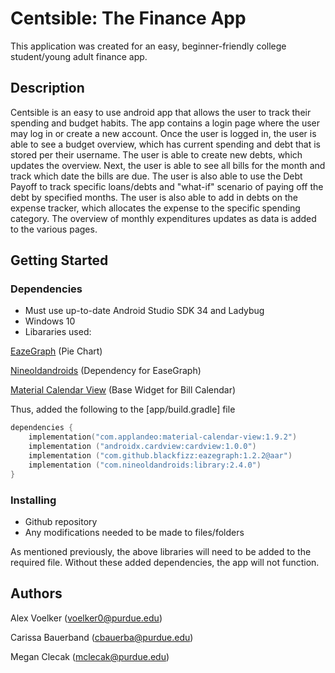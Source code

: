 # Centsible: The Finance App

This application was created for an easy, beginner-friendly college student/young adult finance app. 

## Description

Centsible is an easy to use android app that allows the user to track their spending and budget habits. The app contains a login page where the user may log in or create a new account. Once the user is logged in, the user is able to see a budget overview, which has current spending and debt that is stored per their username. The user is able to create new debts, which updates the overview. Next, the user is able to see all bills for the month and track which date the bills are due. The user is also able to use the Debt Payoff to track specific loans/debts and "what-if" scenario of paying off the debt by specified months. The user is also able to add in debts on the expense tracker, which allocates the expense to the specific spending category. The overview of monthly expenditures updates as data is added to the various pages.

## Getting Started

### Dependencies

* Must use up-to-date Android Studio SDK 34 and Ladybug 
* Windows 10
* Libararies used:

[EazeGraph](https://github.com/paulroehr/EazeGraph) (Pie Chart)

[Nineoldandroids](https://mvnrepository.com/artifact/com.nineoldandroids/library/2.4.0) (Dependency for EaseGraph)

[Material Calendar View](https://github.com/Applandeo/Material-Calendar-View) (Base Widget for Bill Calendar)

Thus, added the following to the [app/build.gradle] file
```kotlin
dependencies {
    implementation("com.applandeo:material-calendar-view:1.9.2")
    implementation ("androidx.cardview:cardview:1.0.0")
    implementation ("com.github.blackfizz:eazegraph:1.2.2@aar")
    implementation ("com.nineoldandroids:library:2.4.0")
}
```

### Installing

* Github repository 
* Any modifications needed to be made to files/folders
  
As mentioned previously, the above libraries will need to be added to the required file. Without these added dependencies, the app will not function. 

## Authors

Alex Voelker (voelker0@purdue.edu) 

Carissa Bauerband (cbauerba@purdue.edu)

Megan Clecak (mclecak@purdue.edu)
